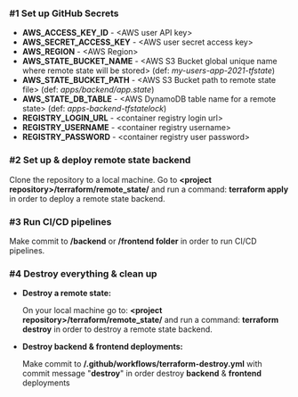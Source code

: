 

### #1 Set up GitHub Secrets

 - **AWS_ACCESS_KEY_ID** - &#x3c;AWS user API key&#62;    
 - **AWS_SECRET_ACCESS_KEY** - &#x3c;AWS user secret access key&#62;    
 - **AWS_REGION** - &#x3c;AWS Region&#62;       
 - **AWS_STATE_BUCKET_NAME** - &#x3c;AWS S3 Bucket global unique name where remote state will be stored&#62; (def: *my-users-app-2021-tfstate*)    
 - **AWS_STATE_BUCKET_PATH** - &#x3c;AWS S3 Bucket path to remote state file&#62; (def: *apps/backend/app.state*)    
 - **AWS_STATE_DB_TABLE** - &#x3c;AWS DynamoDB table name for a remote state&#62; (def: *apps-backend-tfstatelock*)    
 - **REGISTRY_LOGIN_URL** - &#x3c;container registry login url&#62;   
 - **REGISTRY_USERNAME** - &#x3c;container registry username&#62;    
 -  **REGISTRY_PASSWORD** - &#x3c;container registry user password&#62;

### #2 Set up & deploy remote state backend
Clone the repository to a local machine.
Go to **&#x3c;project repository&#62;/terraform/remote_state/** and run a command: **terraform apply** in order to deploy a remote state backend.


### #3 Run CI/CD pipelines
Make commit to **/backend** or **/frontend folder** in order to run CI/CD pipelines.


### #4 Destroy everything & clean up

 - **Destroy a remote state:**
 
   On your local machine go to: **&#x3c;project repository&#62;/terraform/remote_state/** and run a command: **terraform destroy** in order to destroy a remote state backend.

 - **Destroy backend & frontend deployments:**
 
   Make commit to **/.github/workflows/terraform-destroy.yml** with commit message "**destroy**" in order destroy **backend** & **frontend** deployments

